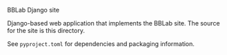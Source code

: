 BBLab Django site

Django-based web application that implements the BBLab site. The source for the site is this directory.

See `pyproject.toml` for dependencies and packaging information.
